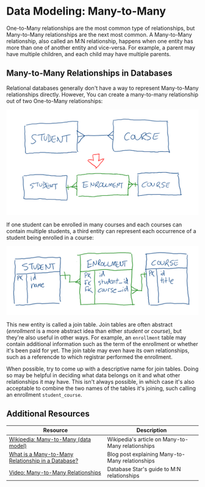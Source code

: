 # Data Modeling: Many-to-Many

One-to-Many relationships are the most common type of relationships, but Many-to-Many relationships are the next most common. A Many-to-Many relationship, also called an M:N relationship, happens when one entity has more than one of another entity and vice-versa. For example, a parent may have multiple children, and each child may have multiple parents.

## Many-to-Many Relationships in Databases

Relational databases generally don't have a way to represent Many-to-Many relationships directly. However, You can create a many-to-many relationship out of two One-to-Many relationships:

![ERD turning a M:N into 2 1:M](assets/erd-many-to-many.png)

If one student can be enrolled in many courses and each courses can contain multiple students, a third entity can represent each occurrence of a student being enrolled in a course:

![ERD student enrollment course](assets/erd-many-to-many-2.png)

This new entity is called a join table. Join tables are often abstract (_enrollment_ is a more abstract idea than either _student_ or _course_), but they're also useful in other ways. For example, an `enrollment` table may contain additional information such as the term of the enrollment or whether it's been paid for yet. The join table may even have its own relationships, such as a referencde to which registrar performed the enrollment.

When possible, try to come up with a descriptive name for join tables. Doing so may be helpful in deciding what data belongs on it and what other relationships it may have. This isn't always possible, in which case it's also acceptable to combine the two names of the tables it's joining, such calling an enrollment `student_course`.

## Additional Resources

| Resource | Description |
| --- | --- |
| [Wikipedia: Many-to-Many (data model)](https://en.wikipedia.org/wiki/Many-to-many_(data_model)) | Wikipedia's article on Many-to-Many relationships |
| [What is a Many-to-Many Relationship in a Database?](https://vertabelo.com/blog/many-to-many-relationship/) | Blog post explaining Many-to-Many relationships |
| [Video: Many-to-Many Relationships](https://www.youtube.com/watch?v=1eUn6lsZ7c4) | Database Star's guide to M:N relationships |
